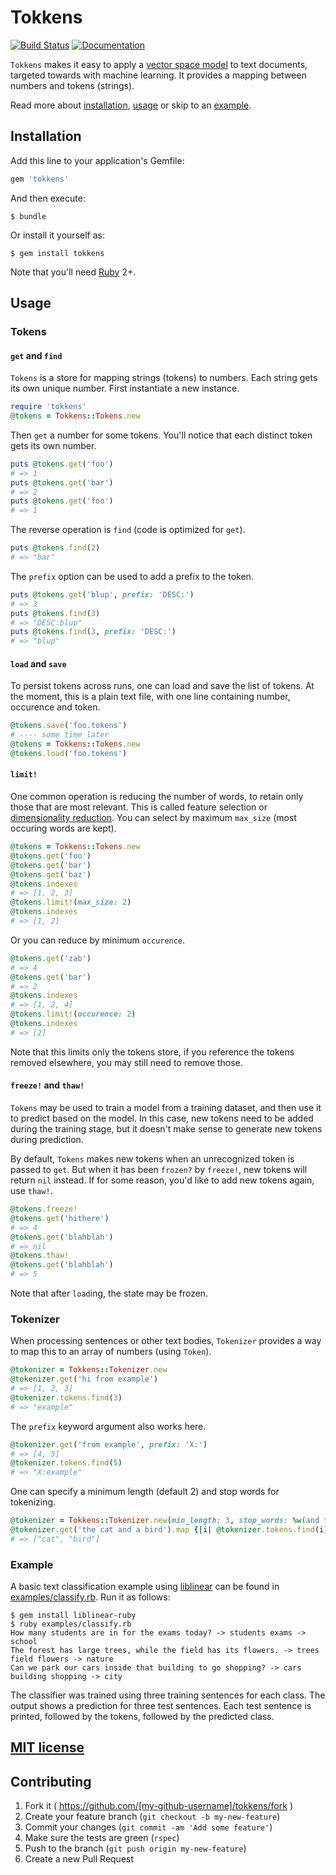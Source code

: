 # Tokkens

[![Build Status](https://travis-ci.org/q-m/tokkens-ruby.svg?branch=master)](https://travis-ci.org/q-m/tokkens-ruby)
[![Documentation](https://img.shields.io/badge/yard-docs-blue.svg)](http://www.rubydoc.info/github/q-m/tokkens-ruby/master)

`Tokkens` makes it easy to apply a [vector space model](https://en.wikipedia.org/wiki/Vector_space_model)
to text documents, targeted towards with machine learning. It provides a mapping
between numbers and tokens (strings).

Read more about [installation](#installation),  [usage](#usage) or skip to an [example](#example).

## Installation

Add this line to your application's Gemfile:

```ruby
gem 'tokkens'
```

And then execute:

    $ bundle

Or install it yourself as:

    $ gem install tokkens

Note that you'll need [Ruby](http://ruby-lang.org/) 2+.

## Usage

### Tokens

#### `get` and `find`

`Tokens` is a store for mapping strings (tokens) to numbers. Each string gets
its own unique number. First instantiate a new instance.

```ruby
require 'tokkens'
@tokens = Tokkens::Tokens.new
```

Then `get` a number for some tokens. You'll notice that each distinct token
gets its own number.

```ruby
puts @tokens.get('foo')
# => 1
puts @tokens.get('bar')
# => 2
puts @tokens.get('foo')
# => 1
```

The reverse operation is `find` (code is optimized for `get`).

```ruby
puts @tokens.find(2)
# => "bar"
```

The `prefix` option can be used to add a prefix to the token.

```ruby
puts @tokens.get('blup', prefix: 'DESC:')
# => 3
puts @tokens.find(3)
# => "DESC:blup"
puts @tokens.find(3, prefix: 'DESC:')
# => "blup"
```

#### `load` and `save`

To persist tokens across runs, one can load and save the list of tokens. At the
moment, this is a plain text file, with one line containing number, occurence and token.

```ruby
@tokens.save('foo.tokens')
# ---- some time later
@tokens = Tokkens::Tokens.new
@tokens.load('foo.tokens')
```

#### `limit!`

One common operation is reducing the number of words, to retain only those that are
most relevant. This is called feature selection or
[dimensionality reduction](https://en.wikipedia.org/wiki/Dimensionality_reduction).
You can select by maximum `max_size` (most occuring words are kept).

```ruby
@tokens = Tokkens::Tokens.new
@tokens.get('foo')
@tokens.get('bar')
@tokens.get('baz')
@tokens.indexes
# => [1, 2, 3]
@tokens.limit!(max_size: 2)
@tokens.indexes
# => [1, 2]
```

Or you can reduce by minimum `occurence`.

```ruby
@tokens.get('zab')
# => 4
@tokens.get('bar')
# => 2
@tokens.indexes
# => [1, 2, 4]
@tokens.limit!(occurence: 2)
@tokens.indexes
# => [2]
```

Note that this limits only the tokens store, if you reference the tokens removed
elsewhere, you may still need to remove those.

#### `freeze!` and `thaw!`

`Tokens` may be used to train a model from a training dataset, and then use it to
predict based on the model. In this case, new tokens need to be added during the
training stage, but it doesn't make sense to generate new tokens during prediction.

By default, `Tokens` makes new tokens when an unrecognized token is passed to `get`.
But when it has been `frozen?` by `freeze!`, new tokens will return `nil` instead.
If for some reason, you'd like to add new tokens again, use `thaw!`.

```ruby
@tokens.freeze!
@tokens.get('hithere')
# => 4
@tokens.get('blahblah')
# => nil
@tokens.thaw!
@tokens.get('blahblah')
# => 5
```

Note that after `load`ing, the state may be frozen.

### Tokenizer

When processing sentences or other text bodies, `Tokenizer` provides a way to map
this to an array of numbers (using `Token`).

```ruby
@tokenizer = Tokkens::Tokenizer.new
@tokenizer.get('hi from example')
# => [1, 2, 3]
@tokenizer.tokens.find(3)
# => "example"
```

The `prefix` keyword argument also works here.

```ruby
@tokenizer.get('from example', prefix: 'X:')
# => [4, 5]
@tokenizer.tokens.find(5)
# => "X:example"
```

One can specify a minimum length (default 2) and stop words for tokenizing.

```ruby
@tokenizer = Tokkens::Tokenizer.new(min_length: 3, stop_words: %w(and the))
@tokenizer.get('the cat and a bird').map {|i| @tokenizer.tokens.find(i)}
# => ["cat", "bird"]
```

### Example

A basic text classification example using [liblinear](https://www.csie.ntu.edu.tw/~cjlin/liblinear/)
can be found in [examples/classify.rb](examples/classify.rb). Run it as follows:

```
$ gem install liblinear-ruby
$ ruby examples/classify.rb
How many students are in for the exams today? -> students exams -> school
The forest has large trees, while the field has its flowers. -> trees field flowers -> nature
Can we park our cars inside that building to go shopping? -> cars building shopping -> city
```

The classifier was trained using three training sentences for each class.
The output shows a prediction for three test sentences. Each test sentence is
printed, followed by the tokens, followed by the predicted class.

## [MIT license](LICENSE.md)

## Contributing

1. Fork it ( https://github.com/[my-github-username]/tokkens/fork )
2. Create your feature branch (`git checkout -b my-new-feature`)
3. Commit your changes (`git commit -am 'Add some feature'`)
4. Make sure the tests are green (`rspec`)
4. Push to the branch (`git push origin my-new-feature`)
5. Create a new Pull Request
